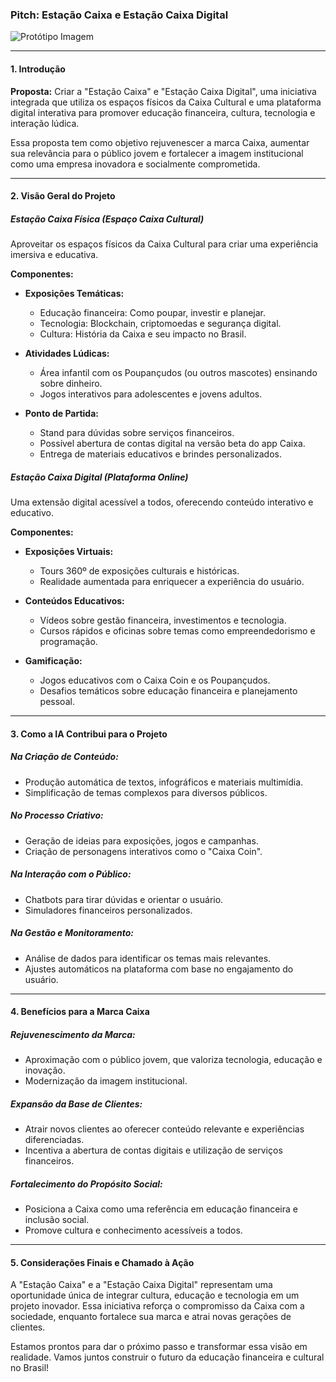 ### **Pitch: Estação Caixa e Estação Caixa Digital**

![Protótipo Imagem](https://github.com/Andy-IA/Estacao-Caixa-Digital/blob/bc324b88c382332f134382d080e0b70e9075d211/DALL%C2%B7E-%20Prot%C3%B3tipo%20Imagem.jpg) 

---

#### **1. Introdução**

**Proposta:** Criar a "Estação Caixa" e "Estação Caixa Digital", uma iniciativa integrada que utiliza os espaços físicos da Caixa Cultural e uma plataforma digital interativa para promover educação financeira, cultura, tecnologia e interação lúdica.

Essa proposta tem como objetivo rejuvenescer a marca Caixa, aumentar sua relevância para o público jovem e fortalecer a imagem institucional como uma empresa inovadora e socialmente comprometida.

---

#### **2. Visão Geral do Projeto**

##### **Estação Caixa Física (Espaço Caixa Cultural)**
Aproveitar os espaços físicos da Caixa Cultural para criar uma experiência imersiva e educativa.

**Componentes:**
- **Exposições Temáticas:**
  - Educação financeira: Como poupar, investir e planejar.
  - Tecnologia: Blockchain, criptomoedas e segurança digital.
  - Cultura: História da Caixa e seu impacto no Brasil.

- **Atividades Lúdicas:**
  - Área infantil com os Poupançudos (ou outros mascotes) ensinando sobre dinheiro.
  - Jogos interativos para adolescentes e jovens adultos.

- **Ponto de Partida:**
  - Stand para dúvidas sobre serviços financeiros.
  - Possível abertura de contas digital na versão beta do app Caixa.
  - Entrega de materiais educativos e brindes personalizados.

##### **Estação Caixa Digital (Plataforma Online)**
Uma extensão digital acessível a todos, oferecendo conteúdo interativo e educativo.

**Componentes:**
- **Exposições Virtuais:**
  - Tours 360º de exposições culturais e históricas.
  - Realidade aumentada para enriquecer a experiência do usuário.

- **Conteúdos Educativos:**
  - Vídeos sobre gestão financeira, investimentos e tecnologia.
  - Cursos rápidos e oficinas sobre temas como empreendedorismo e programação.

- **Gamificação:**
  - Jogos educativos com o Caixa Coin e os Poupançudos.
  - Desafios temáticos sobre educação financeira e planejamento pessoal.

---

#### **3. Como a IA Contribui para o Projeto**

##### **Na Criação de Conteúdo:**
- Produção automática de textos, infográficos e materiais multimídia.
- Simplificação de temas complexos para diversos públicos.

##### **No Processo Criativo:**
- Geração de ideias para exposições, jogos e campanhas.
- Criação de personagens interativos como o "Caixa Coin".

##### **Na Interação com o Público:**
- Chatbots para tirar dúvidas e orientar o usuário.
- Simuladores financeiros personalizados.

##### **Na Gestão e Monitoramento:**
- Análise de dados para identificar os temas mais relevantes.
- Ajustes automáticos na plataforma com base no engajamento do usuário.

---

#### **4. Benefícios para a Marca Caixa**

##### **Rejuvenescimento da Marca:**
- Aproximação com o público jovem, que valoriza tecnologia, educação e inovação.
- Modernização da imagem institucional.

##### **Expansão da Base de Clientes:**
- Atrair novos clientes ao oferecer conteúdo relevante e experiências diferenciadas.
- Incentiva a abertura de contas digitais e utilização de serviços financeiros.

##### **Fortalecimento do Propósito Social:**
- Posiciona a Caixa como uma referência em educação financeira e inclusão social.
- Promove cultura e conhecimento acessíveis a todos.

---

#### **5. Considerações Finais e Chamado à Ação**

A "Estação Caixa" e a "Estação Caixa Digital" representam uma oportunidade única de integrar cultura, educação e tecnologia em um projeto inovador. Essa iniciativa reforça o compromisso da Caixa com a sociedade, enquanto fortalece sua marca e atrai novas gerações de clientes.

Estamos prontos para dar o próximo passo e transformar essa visão em realidade. Vamos juntos construir o futuro da educação financeira e cultural no Brasil!

